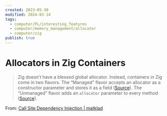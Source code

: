 ```yaml
---
created: 2023-05-30
modified: 2024-03-14
tags:
  - computer/PL/interesting_features
  - computer/memory_management/allocator
  - computer/zig
publish: true
---
```

# Allocators in Zig Containers

> Zig doesn’t have a blessed global allocator. Instead, containers in Zig come in two flavors. The “Managed” flavor accepts an allocator as a constructor parameter and stores it as a field ([Source](https://github.com/ziglang/zig/blob/1590ed9d6aea95e5a21e3455e8edba4cdb374f2c/lib/std/array_list.zig#L36-L43)). The “Unmanaged” flavor adds an `allocator` parameter to every method ([Source](https://github.com/ziglang/zig/blob/1590ed9d6aea95e5a21e3455e8edba4cdb374f2c/lib/std/array_list.zig#L436-L440)).

From: [Call Site Dependency Injection | matklad](https://matklad.github.io/2020/12/28/csdi.html#Per-Container-Allocators)